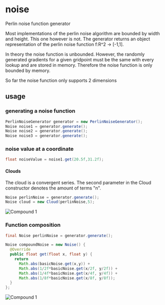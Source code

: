 # noise
Perlin noise function generator

Most implementations of the perlin noise algorithm are bounded by width and height. This one however is not. The generator returns an object representation of the 
perlin noise function f:R^2 -> [-1,1]. 

In theory the noise function is unbounded. However, the randomly generated gradients for a given gridpoint must be the same with every lookup and are stored in memory. Therefore the noise function is only bounded by memory.

So far the noise function only supports 2 dimensions

## usage

### generating a noise function
```java
PerlinNoiseGenerator generator = new PerlinNoiseGenerator(); 
Noise noise1 = generator.generate();
Noise noise2 = generator.generate();
Noise noise3 = generator.generate();
```
### noise value at a coordinate
```java
float noiseValue = noise1.get(20.5f,31.2f);
```
#### Clouds
The cloud is a convergent series. The second parameter in the Cloud constructor denotes the amount of terms "n".
```java
Noise perlinNoise = generator.generate();
Noise cloud = new Cloud(perlinNoise,5);
```
![Compound 1](https://github.com/sonsyphon/noise/blob/master/docs/compound2.png)

### Function composition
```java
final Noise perlinNoise = generator.generate();

Noise compoundNoise = new Noise() {
  @Override
  public float get(float x, float y) {
    return
      Math.abs(basicNoise.get(x,y)) +
      Math.abs(1/2f*basicNoise.get(x/2f, y/2f)) +
      Math.abs(1/4f*basicNoise.get(x/4f, y/4f)) +
      Math.abs(1/8f*basicNoise.get(x/8f, y/8f));
  }
};
```
![Compound 1](https://github.com/sonsyphon/noise/blob/master/docs/compound1.png)

